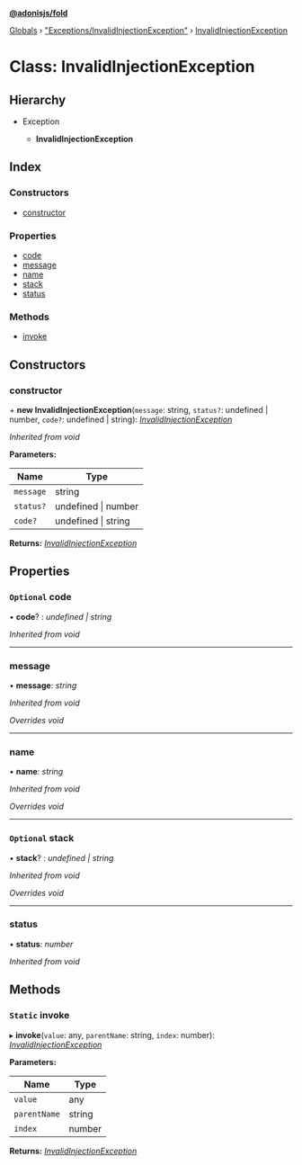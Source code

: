 **[@adonisjs/fold](../README.md)**

[Globals](../README.md) › [&quot;Exceptions/InvalidInjectionException&quot;](../modules/_exceptions_invalidinjectionexception_.md) › [InvalidInjectionException](_exceptions_invalidinjectionexception_.invalidinjectionexception.md)

# Class: InvalidInjectionException

## Hierarchy

* Exception

  * **InvalidInjectionException**

## Index

### Constructors

* [constructor](_exceptions_invalidinjectionexception_.invalidinjectionexception.md#constructor)

### Properties

* [code](_exceptions_invalidinjectionexception_.invalidinjectionexception.md#optional-code)
* [message](_exceptions_invalidinjectionexception_.invalidinjectionexception.md#message)
* [name](_exceptions_invalidinjectionexception_.invalidinjectionexception.md#name)
* [stack](_exceptions_invalidinjectionexception_.invalidinjectionexception.md#optional-stack)
* [status](_exceptions_invalidinjectionexception_.invalidinjectionexception.md#status)

### Methods

* [invoke](_exceptions_invalidinjectionexception_.invalidinjectionexception.md#static-invoke)

## Constructors

###  constructor

\+ **new InvalidInjectionException**(`message`: string, `status?`: undefined | number, `code?`: undefined | string): *[InvalidInjectionException](_exceptions_invalidinjectionexception_.invalidinjectionexception.md)*

*Inherited from void*

**Parameters:**

Name | Type |
------ | ------ |
`message` | string |
`status?` | undefined &#124; number |
`code?` | undefined &#124; string |

**Returns:** *[InvalidInjectionException](_exceptions_invalidinjectionexception_.invalidinjectionexception.md)*

## Properties

### `Optional` code

• **code**? : *undefined | string*

*Inherited from void*

___

###  message

• **message**: *string*

*Inherited from void*

*Overrides void*

___

###  name

• **name**: *string*

*Inherited from void*

*Overrides void*

___

### `Optional` stack

• **stack**? : *undefined | string*

*Inherited from void*

*Overrides void*

___

###  status

• **status**: *number*

*Inherited from void*

## Methods

### `Static` invoke

▸ **invoke**(`value`: any, `parentName`: string, `index`: number): *[InvalidInjectionException](_exceptions_invalidinjectionexception_.invalidinjectionexception.md)*

**Parameters:**

Name | Type |
------ | ------ |
`value` | any |
`parentName` | string |
`index` | number |

**Returns:** *[InvalidInjectionException](_exceptions_invalidinjectionexception_.invalidinjectionexception.md)*